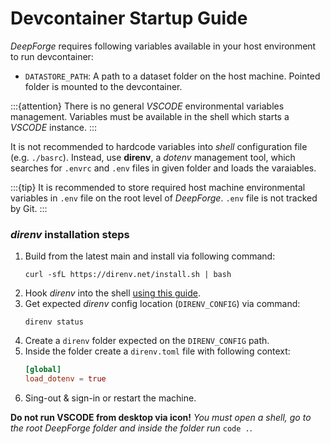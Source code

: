 # Devcontainer Startup Guide

*DeepForge* requires following variables available in your host environment to run devcontainer:

- `DATASTORE_PATH`: A path to a dataset folder on the host machine. Pointed folder is mounted to the devcontainer. 

:::{attention}
There is no general *VSCODE* environmental variables management. Variables must be available in the shell which starts
a *VSCODE* instance.
:::

It is not recommended to hardcode variables into *shell* configuration file (e.g. `./basrc`). Instead, use **direnv**,
a *dotenv* management tool, which searches for `.envrc` and `.env` files in given folder and loads the varaiables.

:::{tip}
It is recommended to store required host machine environmental variables in `.env` file on the root level of
*DeepForge*. `.env` file is not tracked by Git.
:::

### *direnv* installation steps

1. Build from the latest main and install via following command:
    ```shell
    curl -sfL https://direnv.net/install.sh | bash
    ```
2. Hook *direnv* into the shell [using this guide](https://direnv.net/docs/hook.html).
3. Get expected *direnv* config location (`DIRENV_CONFIG`) via command:
    ```shell
    direnv status
    ```
4. Create a `direnv` folder expected on the `DIRENV_CONFIG` path.
5. Inside the folder create a `direnv.toml` file with following context:
    ```toml
    [global]
    load_dotenv = true
    ```
6. Sing-out & sign-in or restart the machine.

**Do not run VSCODE from desktop via icon!** *You must open a shell, go to the root DeepForge folder and inside the
folder run* `code .`.